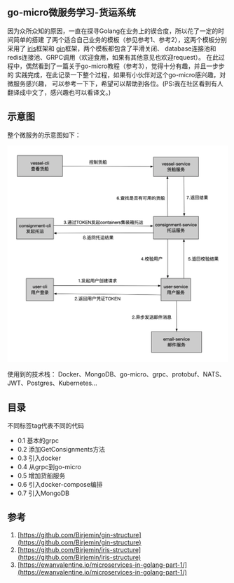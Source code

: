 ## go-micro微服务学习-货运系统
因为众所众知的原因，一直在探寻Golang在业务上的锲合度，所以花了一定的时间简单的搭建
了两个适合自己业务的模板（参见参考1、参考2），这两个模板分别采用了
[iris](http://github.com/kataras/iris)框架和
[gin](http://github.com/gin-gonic/gin)框架，两个模板都包含了平滑关闭、
database连接池和redis连接池、GRPC调用（欢迎食用，如果有其他意见也欢迎request）。
在此过程中，偶然看到了一篇关于go-micro教程（参考3），觉得十分有趣，并且一步步的
实践完成，在此记录一下整个过程，如果有小伙伴对这个go-micro感兴趣，对微服务感兴趣，
可以参考一下下，希望可以帮助到各位。(PS:我在社区看到有人翻译成中文了，感兴趣也可以看译文。)

## 示意图

整个微服务的示意图如下：

![示意图](./2019122800.png)

使用到的技术栈：
Docker、MongoDB、go-micro、grpc、protobuf、NATS、JWT、Postgres、Kubernetes...


## 目录
不同标签tag代表不同的代码

* 0.1 基本的grpc
* 0.2 添加GetConsignments方法
* 0.3 引入docker
* 0.4 从grpc到go-micro
* 0.5 增加货船服务
* 0.6 引入docker-compose编排
* 0.7 引入MongoDB

## 参考
1. [https://github.com/Birjemin/gin-structure](https://github.com/Birjemin/gin-structure)
2. [https://github.com/Birjemin/iris-structure](https://github.com/Birjemin/iris-structure)
3. [https://ewanvalentine.io/microservices-in-golang-part-1/](https://ewanvalentine.io/microservices-in-golang-part-1/)